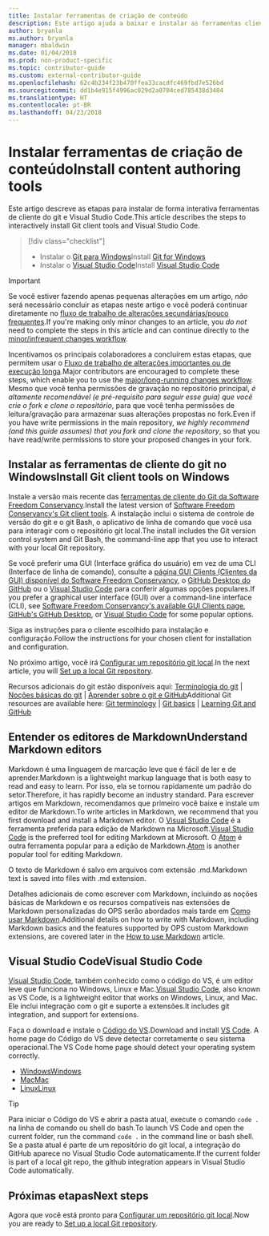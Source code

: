 ```yaml
---
title: Instalar ferramentas de criação de conteúdo
description: Este artigo ajuda a baixar e instalar as ferramentas cliente necessárias para o Git e para editar arquivos de markdown.
author: bryanla
ms.author: bryanla
manager: mbaldwin
ms.date: 01/04/2018
ms.prod: non-product-specific
ms.topic: contributor-guide
ms.custom: external-contributor-guide
ms.openlocfilehash: 62c4b234f23b470ffea33cacdfc469fbd7e526bd
ms.sourcegitcommit: dd1b4e915f4996ac029d2a0704ced785438d3484
ms.translationtype: HT
ms.contentlocale: pt-BR
ms.lasthandoff: 04/23/2018
---
```

# <a name="install-content-authoring-tools"></a><span data-ttu-id="16fe2-103">Instalar ferramentas de criação de conteúdo</span><span class="sxs-lookup"><span data-stu-id="16fe2-103">Install content authoring tools</span></span>

<span data-ttu-id="16fe2-104">Este artigo descreve as etapas para instalar de forma interativa ferramentas de cliente do git e Visual Studio Code.</span><span class="sxs-lookup"><span data-stu-id="16fe2-104">This article describes the steps to interactively install Git client tools and Visual Studio Code.</span></span>
> [!div class="checklist"]
> * <span data-ttu-id="16fe2-105">Instalar o [Git para Windows](https://git-scm.com/download/win)</span><span class="sxs-lookup"><span data-stu-id="16fe2-105">Install [Git for Windows](https://git-scm.com/download/win)</span></span>
> * <span data-ttu-id="16fe2-106">Instalar o [Visual Studio Code](https://code.visualstudio.com/)</span><span class="sxs-lookup"><span data-stu-id="16fe2-106">Install [Visual Studio Code](https://code.visualstudio.com/)</span></span>

>[!IMPORTANT]
> <span data-ttu-id="16fe2-107">Se você estiver fazendo apenas pequenas alterações em um artigo, *não* será necessário concluir as etapas neste artigo e você poderá continuar diretamente no [fluxo de trabalho de alterações secundárias/pouco frequentes](light-workflow.md).</span><span class="sxs-lookup"><span data-stu-id="16fe2-107">If you're making only minor changes to an article, you *do not* need to complete the steps in this article and can continue directly to the [minor/infrequent changes workflow](light-workflow.md).</span></span>
>
> <span data-ttu-id="16fe2-108">Incentivamos os principais colaboradores a concluírem estas etapas, que permitem usar o [Fluxo de trabalho de alterações importantes ou de execução longa](full-workflow.md).</span><span class="sxs-lookup"><span data-stu-id="16fe2-108">Major contributors are encouraged to complete these steps, which enable you to use the [major/long-running changes workflow](full-workflow.md).</span></span> <span data-ttu-id="16fe2-109">Mesmo que você tenha permissões de gravação no repositório principal, *é altamente recomendável (e pré-requisito para seguir esse guia) que você crie o fork e clone o repositório*, para que você tenha permissões de leitura/gravação para armazenar suas alterações propostas no fork.</span><span class="sxs-lookup"><span data-stu-id="16fe2-109">Even if you have write permissions in the main repository, *we highly recommend (and this guide assumes) that you fork and clone the repository*, so that you have read/write permissions to store your proposed changes in your fork.</span></span>

## <a name="install-git-client-tools-on-windows"></a><span data-ttu-id="16fe2-110">Instalar as ferramentas de cliente do git no Windows</span><span class="sxs-lookup"><span data-stu-id="16fe2-110">Install Git client tools on Windows</span></span>

 <span data-ttu-id="16fe2-111">Instale a versão mais recente das [ferramentas de cliente do Git da Software Freedom Conservancy](https://git-scm.com/download/).</span><span class="sxs-lookup"><span data-stu-id="16fe2-111">Install the latest version of [Software Freedom Conservancy's Git client tools](https://git-scm.com/download/).</span></span> <span data-ttu-id="16fe2-112">A instalação inclui o sistema de controle de versão do git e o git Bash, o aplicativo de linha de comando que você usa para interagir com o repositório git local.</span><span class="sxs-lookup"><span data-stu-id="16fe2-112">The install includes the Git version control system and Git Bash, the command-line app that you use to interact with your local Git repository.</span></span>

<span data-ttu-id="16fe2-113">Se você preferir uma GUI (Interface gráfica do usuário) em vez de uma CLI (Interface de linha de comando), consulte a [página GUI Clients (Clientes da GUI) disponível do Software Freedom Conservancy](https://git-scm.com/downloads/guis), o [GitHub Desktop do GitHub](https://desktop.github.com/) ou o [Visual Studio Code](https://www.visualstudio.com/products/code-vs.aspx) para conferir algumas opções populares.</span><span class="sxs-lookup"><span data-stu-id="16fe2-113">If you prefer a graphical user interface (GUI) over a command-line interface (CLI), see [Software Freedom Conservancy's available GUI Clients page](https://git-scm.com/downloads/guis), [GitHub's GitHub Desktop](https://desktop.github.com/), or [Visual Studio Code](https://www.visualstudio.com/products/code-vs.aspx) for some popular options.</span></span>

<span data-ttu-id="16fe2-114">Siga as instruções para o cliente escolhido para instalação e configuração.</span><span class="sxs-lookup"><span data-stu-id="16fe2-114">Follow the instructions for your chosen client for installation and configuration.</span></span>

<span data-ttu-id="16fe2-115">No próximo artigo, você irá [Configurar um repositório git local](get-started-setup-local.md).</span><span class="sxs-lookup"><span data-stu-id="16fe2-115">In the next article, you will [Set up a local Git repository](get-started-setup-local.md).</span></span>

   <span data-ttu-id="16fe2-116">Recursos adicionais do git estão disponíveis aqui: [Terminologia do git](https://help.github.com/articles/github-glossary) | [Noções básicas do git](https://git-scm.com/book/en/v2/Getting-Started-Git-Basics) | [Aprender sobre o git e GitHub](https://help.github.com/articles/good-resources-for-learning-git-and-github/)</span><span class="sxs-lookup"><span data-stu-id="16fe2-116">Additional Git resources are available here: [Git terminology](https://help.github.com/articles/github-glossary) | [Git basics](https://git-scm.com/book/en/v2/Getting-Started-Git-Basics) | [Learning Git and GitHub](https://help.github.com/articles/good-resources-for-learning-git-and-github/)</span></span>

## <a name="understand-markdown-editors"></a><span data-ttu-id="16fe2-117">Entender os editores de Markdown</span><span class="sxs-lookup"><span data-stu-id="16fe2-117">Understand Markdown editors</span></span>

<span data-ttu-id="16fe2-118">Markdown é uma linguagem de marcação leve que é fácil de ler e de aprender.</span><span class="sxs-lookup"><span data-stu-id="16fe2-118">Markdown is a lightweight markup language that is both easy to read and easy to learn.</span></span> <span data-ttu-id="16fe2-119">Por isso, ela se tornou rapidamente um padrão do setor.</span><span class="sxs-lookup"><span data-stu-id="16fe2-119">Therefore, it has rapidly become an industry standard.</span></span> <span data-ttu-id="16fe2-120">Para escrever artigos em Markdown, recomendamos que primeiro você baixe e instale um editor de Markdown.</span><span class="sxs-lookup"><span data-stu-id="16fe2-120">To write articles in Markdown, we recommend that you first download and install a Markdown editor.</span></span>  <span data-ttu-id="16fe2-121">O [Visual Studio Code](https://code.visualstudio.com/) é a ferramenta preferida para edição de Markdown na Microsoft.</span><span class="sxs-lookup"><span data-stu-id="16fe2-121">[Visual Studio Code](https://code.visualstudio.com/) is the preferred tool for editing Markdown at Microsoft.</span></span> <span data-ttu-id="16fe2-122">O [Atom](https://atom.io) é outra ferramenta popular para a edição de Markdown.</span><span class="sxs-lookup"><span data-stu-id="16fe2-122">[Atom](https://atom.io) is another popular tool for editing Markdown.</span></span>

<span data-ttu-id="16fe2-123">O texto de Markdown é salvo em arquivos com extensão .md.</span><span class="sxs-lookup"><span data-stu-id="16fe2-123">Markdown text is saved into files with .md extension.</span></span>

<span data-ttu-id="16fe2-124">Detalhes adicionais de como escrever com Markdown, incluindo as noções básicas de Markdown e os recursos compatíveis nas extensões de Markdown personalizadas do OPS serão abordados mais tarde em [Como usar Markdown](how-to-write-use-markdown.md).</span><span class="sxs-lookup"><span data-stu-id="16fe2-124">Additional details on how to write with Markdown, including Markdown basics and the features supported by OPS custom Markdown extensions, are covered later in the [How to use Markdown](how-to-write-use-markdown.md) article.</span></span>

## <a name="visual-studio-code"></a><span data-ttu-id="16fe2-125">Visual Studio Code</span><span class="sxs-lookup"><span data-stu-id="16fe2-125">Visual Studio Code</span></span>

<span data-ttu-id="16fe2-126">[Visual Studio Code](https://code.visualstudio.com/), também conhecido como o código do VS, é um editor leve que funciona no Windows, Linux e Mac.</span><span class="sxs-lookup"><span data-stu-id="16fe2-126">[Visual Studio Code](https://code.visualstudio.com/), also known as VS Code, is a lightweight editor that works on Windows, Linux, and Mac.</span></span> <span data-ttu-id="16fe2-127">Ele inclui integração com o git e suporte a extensões.</span><span class="sxs-lookup"><span data-stu-id="16fe2-127">It includes git integration, and support for extensions.</span></span>

<span data-ttu-id="16fe2-128">Faça o download e instale o [Código do VS](https://code.visualstudio.com/).</span><span class="sxs-lookup"><span data-stu-id="16fe2-128">Download and install [VS Code](https://code.visualstudio.com/).</span></span> <span data-ttu-id="16fe2-129">A home page do Código do VS deve detectar corretamente o seu sistema operacional.</span><span class="sxs-lookup"><span data-stu-id="16fe2-129">The VS Code home page should detect your operating system correctly.</span></span>

- [<span data-ttu-id="16fe2-130">Windows</span><span class="sxs-lookup"><span data-stu-id="16fe2-130">Windows</span></span>](https://code.visualstudio.com/docs/setup/windows)
- [<span data-ttu-id="16fe2-131">Mac</span><span class="sxs-lookup"><span data-stu-id="16fe2-131">Mac</span></span>](https://code.visualstudio.com/docs/setup/mac)
- [<span data-ttu-id="16fe2-132">Linux</span><span class="sxs-lookup"><span data-stu-id="16fe2-132">Linux</span></span>](https://code.visualstudio.com/docs/setup/linux)

> [!TIP]
> <span data-ttu-id="16fe2-133">Para iniciar o Código do VS e abrir a pasta atual, execute o comando `code .` na linha de comando ou shell do bash.</span><span class="sxs-lookup"><span data-stu-id="16fe2-133">To launch VS Code and open the current folder, run the command `code .` in the command line or bash shell.</span></span> <span data-ttu-id="16fe2-134">Se a pasta atual é parte de um repositório do git local, a integração do GitHub aparece no Visual Studio Code automaticamente.</span><span class="sxs-lookup"><span data-stu-id="16fe2-134">If the current folder is part of a local git repo, the github integration appears in Visual Studio Code automatically.</span></span>

## <a name="next-steps"></a><span data-ttu-id="16fe2-135">Próximas etapas</span><span class="sxs-lookup"><span data-stu-id="16fe2-135">Next steps</span></span>

<span data-ttu-id="16fe2-136">Agora que você está pronto para [Configurar um repositório git local](get-started-setup-local.md).</span><span class="sxs-lookup"><span data-stu-id="16fe2-136">Now you are ready to [Set up a local Git repository](get-started-setup-local.md).</span></span>
